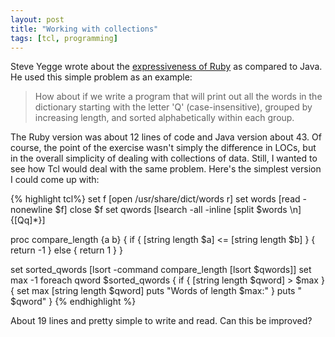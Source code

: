 ```yaml
---
layout: post
title: "Working with collections"
tags: [tcl, programming]
---
```


Steve Yegge wrote about the [expressiveness of Ruby](http://steve.yegge.googlepages.com/ruby-tour) as compared to Java. He used this simple problem as an example:

> How about if we write a program that will print out all the words in the dictionary starting with the letter 'Q' (case-insensitive), grouped by increasing length, and sorted alphabetically within each group.

The Ruby version was about 12 lines of code and Java version about 43. Of course, the point of the exercise wasn't simply the difference in LOCs, but in the overall simplicity of dealing with collections of data. Still, I wanted to see how Tcl would deal with the same problem. Here's the simplest version I could come up with:

{% highlight tcl%}
set f [open /usr/share/dict/words r]
set words [read -nonewline $f]
close $f
set qwords [lsearch -all -inline [split $words \n] {[Qq]*}]

proc compare_length {a b} {
    if { [string length $a] <= [string length $b] } {
        return -1
    } else {
        return 1 
    } 
}

set sorted_qwords [lsort -command compare_length [lsort $qwords]]
set max -1 foreach qword $sorted_qwords {
    if { [string length $qword] > $max } {
        set max [string length $qword]
        puts "Words of length $max:"
    }
    puts "  $qword"
}
{% endhighlight %}

About 19 lines and pretty simple to write and read. Can this be improved?